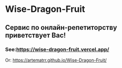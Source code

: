# Wise-Dragon-Fruit
## Сервис по онлайн-репетиторству приветствует Вас!
### See:https://wise-dragon-fruit.vercel.app/
Or: https://artematrr.github.io/Wise-Dragon-Fruit/
